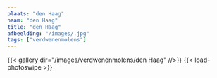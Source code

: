 ```yaml
---
plaats: "den Haag"
naam: "den Haag"
title: "den Haag"
afbeelding: "/images/.jpg"
tags: ["verdwenenmolens"]
---
```



{{< gallery dir="/images/verdwenenmolens/den Haag" //>}}
{{< load-photoswipe >}}

